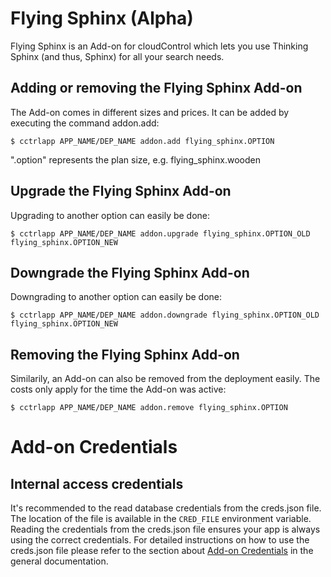 # Flying Sphinx (Alpha)

Flying Sphinx is an Add-on for cloudControl which lets you use Thinking Sphinx (and thus, Sphinx) for all your search needs.

## Adding or removing the Flying Sphinx Add-on

The Add-on comes in different sizes and prices. It can be added by executing the command addon.add:

~~~
$ cctrlapp APP_NAME/DEP_NAME addon.add flying_sphinx.OPTION
~~~
".option" represents the plan size, e.g. flying_sphinx.wooden

## Upgrade the Flying Sphinx Add-on

Upgrading to another option can easily be done:

~~~
$ cctrlapp APP_NAME/DEP_NAME addon.upgrade flying_sphinx.OPTION_OLD flying_sphinx.OPTION_NEW
~~~
## Downgrade the Flying Sphinx Add-on

Downgrading to another option can easily be done:

~~~
$ cctrlapp APP_NAME/DEP_NAME addon.downgrade flying_sphinx.OPTION_OLD flying_sphinx.OPTION_NEW
~~~

## Removing the Flying Sphinx Add-on

Similarily, an Add-on can also be removed from the deployment easily. The costs only apply for the time the Add-on was active:

~~~
$ cctrlapp APP_NAME/DEP_NAME addon.remove flying_sphinx.OPTION
~~~

# Add-on Credentials

## Internal access credentials

It's recommended to the read database credentials from the creds.json file. The location of the file is available in the `CRED_FILE` environment variable. Reading the credentials from the creds.json file ensures your app is always using the correct credentials. For detailed instructions on how to use the creds.json file please refer to the section about [Add-on Credentials](https://www.cloudcontrol.com/dev-center/platform-documentation#add-on-credentials) in the general documentation.

